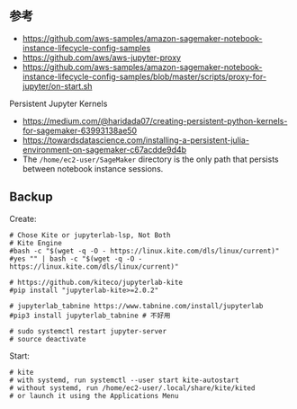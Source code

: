 ## 参考

- https://github.com/aws-samples/amazon-sagemaker-notebook-instance-lifecycle-config-samples
- https://github.com/aws/aws-jupyter-proxy
- https://github.com/aws-samples/amazon-sagemaker-notebook-instance-lifecycle-config-samples/blob/master/scripts/proxy-for-jupyter/on-start.sh


Persistent Jupyter Kernels
- https://medium.com/@haridada07/creating-persistent-python-kernels-for-sagemaker-63993138ae50
- https://towardsdatascience.com/installing-a-persistent-julia-environment-on-sagemaker-c67acdde9d4b
- The `/home/ec2-user/SageMaker` directory is the only path that persists between notebook instance sessions. 



## Backup 

Create:
```shell
# Chose Kite or jupyterlab-lsp, Not Both
# Kite Engine
#bash -c "$(wget -q -O - https://linux.kite.com/dls/linux/current)"
#yes "" | bash -c "$(wget -q -O - https://linux.kite.com/dls/linux/current)"

# https://github.com/kiteco/jupyterlab-kite
#pip install "jupyterlab-kite>=2.0.2"

# jupyterlab_tabnine https://www.tabnine.com/install/jupyterlab
#pip3 install jupyterlab_tabnine # 不好用

# sudo systemctl restart jupyter-server
# source deactivate
```

Start:
```shell
# kite
# with systemd, run systemctl --user start kite-autostart
# without systemd, run /home/ec2-user/.local/share/kite/kited
# or launch it using the Applications Menu
```